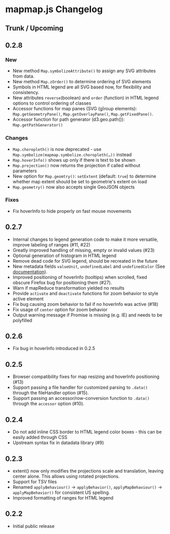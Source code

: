 # mapmap.js Changelog

## Trunk / Upcoming

## 0.2.8

### New

- New method `Map.symbolizeAttribute()` to assign any SVG attributes from data.
- New method `Map.zOrder()` to determine ordering of SVG elements
- Symbols in HTML legend are all SVG based now, for flexibility and consistency.
- New attributes `reverse`(boolean) and `order` (function) in HTML legend options to control ordering of classes
- Accessor functions for map panes (SVG (g)roup elements): `Map.getGeometryPane()`, `Map.getOverlayPane()`, `Map.getFixedPane()`.
- Accessor function for path generator (d3.geo.path()): `Map.getPathGenerator()`

### Changes

- `Map.choropleth()` is now deprecated - use `Map.symbolize(mapmap.symbolize.choropleth(…))` instead
- `Map.hoverInfo()` shows up only if there is text to be shown
- `Map.projection()` now returns the projection if called without parameters
- New option for `Map.geomtry()`: `setExtent` (default: `true`) to determine whether map extent should be set to geometrie's extent on load
- `Map.geometry()` now also accepts single GeoJSON objects

### Fixes

- Fix hoverInfo to hide properly on fast mouse movements

## 0.2.7

- Internal changes to legend generation code to make it more versatile, improve labeling of ranges (#11, #22)
- Greatly improved handling of missing, empty or invalid values (#23)
- Optional generation of histogram in HTML legend
- Remove dead code for SVG legend, should be recreated in the future 
- New metadata fields `valueUnit`, `undefinedLabel` and `undefinedColor` (See [documentation](https://github.com/floledermann/mapmap.js/wiki/API-Documentation#metadata-fields)).
- Improved positioning of hoverInfo (tooltips) when scrolled, fixed obscure Firefox bug for positioning them (#27).
- Warn if mapReduce transformation yielded no results
- Provide `activate` and `deactivate` functions for zoom behavior to style active element
- Fix bug causing zoom behavior to fail if no hoverInfo was active (#18)
- Fix usage of `center` option for zoom behavior
- Output warning message if Promise is missing (e.g. IE) and needs to be polyfilled

## 0.2.6

- Fix bug in hoverInfo introduced in 0.2.5

## 0.2.5

- Browser compatibility fixes for map resizing and hoverInfo positioning (#13)
- Support passing a file handler for customized parsing to `.data()` through the fileHandler option (#15).
- Support passing an accessor/row-conversion function to `.data()` through the `accessor` option (#10).

## 0.2.4

- Do not add inline CSS border to HTML legend color boxes - this can be easily added through CSS
- Upstream syntax fix in datadata library (#9)

## 0.2.3

- extent() now only modifies the projections scale and translation, leaving center alone. This allows using rotated projections.
- Support for TSV files
- Renamed `applyBehaviour()` -> `applyBehavior()`, `applyMapBehaviour()` -> `applyMapBehavior()` for consistent US spelling.
- Improved formatting of ranges for HTML legend

## 0.2.2

- Initial public release